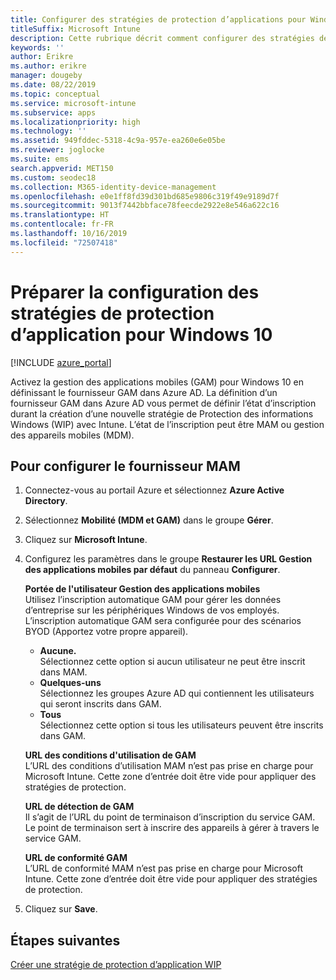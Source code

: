 ```yaml
---
title: Configurer des stratégies de protection d’applications pour Windows 10
titleSuffix: Microsoft Intune
description: Cette rubrique décrit comment configurer des stratégies de protection des applications pour les appareils Windows 10.
keywords: ''
author: Erikre
ms.author: erikre
manager: dougeby
ms.date: 08/22/2019
ms.topic: conceptual
ms.service: microsoft-intune
ms.subservice: apps
ms.localizationpriority: high
ms.technology: ''
ms.assetid: 949fddec-5318-4c9a-957e-ea260e6e05be
ms.reviewer: joglocke
ms.suite: ems
search.appverid: MET150
ms.custom: seodec18
ms.collection: M365-identity-device-management
ms.openlocfilehash: e0e1ff8fd39d301bd685e9806c319f49e9189d7f
ms.sourcegitcommit: 9013f7442bbface78feecde2922e8e546a622c16
ms.translationtype: HT
ms.contentlocale: fr-FR
ms.lasthandoff: 10/16/2019
ms.locfileid: "72507418"
---
```

# <a name="get-ready-to-configure-app-protection-policies-for-windows-10"></a>Préparer la configuration des stratégies de protection d’application pour Windows 10 

[!INCLUDE [azure_portal](../includes/azure_portal.md)]

Activez la gestion des applications mobiles (GAM) pour Windows 10 en définissant le fournisseur GAM dans Azure AD. La définition d’un fournisseur GAM dans Azure AD vous permet de définir l’état d’inscription durant la création d’une nouvelle stratégie de Protection des informations Windows (WIP) avec Intune. L’état de l’inscription peut être MAM ou gestion des appareils mobiles (MDM).

## <a name="to-configure-the-mam-provider"></a>Pour configurer le fournisseur MAM

1. Connectez-vous au portail Azure et sélectionnez **Azure Active Directory**.

2. Sélectionnez **Mobilité (MDM et GAM)** dans le groupe **Gérer**.

3. Cliquez sur **Microsoft Intune**.

4. Configurez les paramètres dans le groupe **Restaurer les URL Gestion des applications mobiles par défaut** du panneau **Configurer**.

   **Portée de l'utilisateur Gestion des applications mobiles**  
   Utilisez l’inscription automatique GAM pour gérer les données d’entreprise sur les périphériques Windows de vos employés. L’inscription automatique GAM sera configurée pour des scénarios BYOD (Apportez votre propre appareil).<ul><li>**Aucune.**<br>Sélectionnez cette option si aucun utilisateur ne peut être inscrit dans MAM.</li><li>**Quelques-uns**<br>Sélectionnez les groupes Azure AD qui contiennent les utilisateurs qui seront inscrits dans GAM.</li><li>**Tous**<br>Sélectionnez cette option si tous les utilisateurs peuvent être inscrits dans GAM.</li></ul>

   **URL des conditions d'utilisation de GAM**  
   L’URL des conditions d’utilisation MAM n’est pas prise en charge pour Microsoft Intune. Cette zone d’entrée doit être vide pour appliquer des stratégies de protection.

   **URL de détection de GAM**  
   Il s’agit de l’URL du point de terminaison d’inscription du service GAM. Le point de terminaison sert à inscrire des appareils à gérer à travers le service GAM.

   **URL de conformité GAM**  
   L’URL de conformité MAM n’est pas prise en charge pour Microsoft Intune. Cette zone d’entrée doit être vide pour appliquer des stratégies de protection. 

5. Cliquez sur **Save**.

## <a name="next-steps"></a>Étapes suivantes

[Créer une stratégie de protection d’application WIP](windows-information-protection-policy-create.md)

